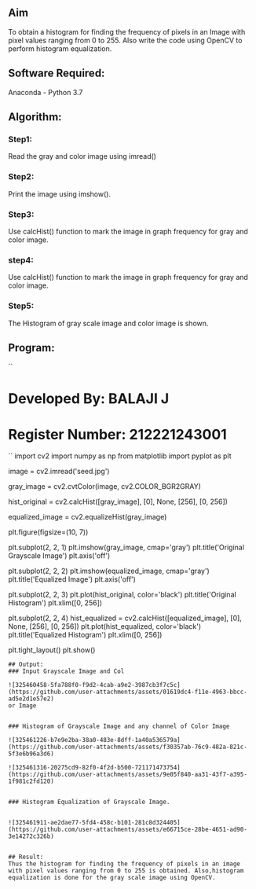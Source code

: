 
## Aim
To obtain a histogram for finding the frequency of pixels in an Image with pixel values ranging from 0 to 255. Also write the code using OpenCV to perform histogram equalization.

## Software Required:
Anaconda - Python 3.7

## Algorithm:
### Step1:
Read the gray and color image using imread()

### Step2:
Print the image using imshow().



### Step3:
Use calcHist() function to mark the image in graph frequency for gray and color image.

### step4:
Use calcHist() function to mark the image in graph frequency for gray and color image.

### Step5:
The Histogram of gray scale image and color image is shown.


## Program:
``
# Developed By: BALAJI J
# Register Number: 212221243001

``
import cv2
import numpy as np
from matplotlib import pyplot as plt

image = cv2.imread('seed.jpg')
                   
gray_image = cv2.cvtColor(image, cv2.COLOR_BGR2GRAY)

hist_original = cv2.calcHist([gray_image], [0], None, [256], [0, 256])

equalized_image = cv2.equalizeHist(gray_image)

plt.figure(figsize=(10, 7))

plt.subplot(2, 2, 1)
plt.imshow(gray_image, cmap='gray')
plt.title('Original Grayscale Image')
plt.axis('off')

plt.subplot(2, 2, 2)
plt.imshow(equalized_image, cmap='gray')
plt.title('Equalized Image')
plt.axis('off')

plt.subplot(2, 2, 3)
plt.plot(hist_original, color='black')
plt.title('Original Histogram')
plt.xlim([0, 256])

plt.subplot(2, 2, 4)
hist_equalized = cv2.calcHist([equalized_image], [0], None, [256], [0, 256])
plt.plot(hist_equalized, color='black')
plt.title('Equalized Histogram')
plt.xlim([0, 256])

plt.tight_layout()
plt.show()





```
## Output:
### Input Grayscale Image and Col

![325460458-5fa788f0-f9d2-4cab-a9e2-3987cb3f7c5c](https://github.com/user-attachments/assets/01619dc4-f11e-4963-bbcc-ad5e2d1e57e2)
or Image


### Histogram of Grayscale Image and any channel of Color Image

![325461226-b7e9e2ba-38a0-483e-8dff-1a40a536579a](https://github.com/user-attachments/assets/f30357ab-76c9-482a-821c-5f3e6b96a3d6)

![325461316-20275cd9-82f0-4f2d-b500-721171473754](https://github.com/user-attachments/assets/9e05f840-aa31-43f7-a395-1f981c2fd120)


### Histogram Equalization of Grayscale Image.


![325461911-ae2dae77-5fd4-458c-b101-281c8d324405](https://github.com/user-attachments/assets/e66715ce-28be-4651-ad90-3e14272c326b)


## Result: 
Thus the histogram for finding the frequency of pixels in an image with pixel values ranging from 0 to 255 is obtained. Also,histogram equalization is done for the gray scale image using OpenCV.
